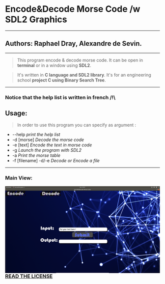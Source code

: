 # Encode&Decode Morse Code /w SDL2 Graphics
---
## Authors: Raphael Dray, Alexandre de Sevin.
---
> This program encode & decode morse code.
> It can be open in **terminal** or in a window using **SDL2**.


> It's written in __C language and SDL2 library__.
> It's for an engineering school **project C using Binary Search Tree**. 

---
### Notice that the help list is written in french /!\

## Usage:
> In order to use this program you can specify as argument :
+  --help  		*print the help list*
+  -d [morse] 	*Decode the morse code*
+  -e [text]	*Encode the text in morse code*
+  -g 			*Launch the program with SDL2*
+  -a 			*Print  the morse table*
+  -f [filename] -d/-e 	*Decode or Encode a file*
---
### Main View:
<img src="./MainView.png"
     alt="Main View"
     style="float: left; margin-right: 10px;" />

---
### [READ THE LICENSE](https://github.com/MrrRaph/Encode-Decode-Morse-Code/blob/master/LICENSE)

